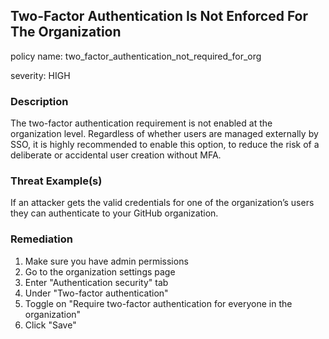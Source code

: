 ## Two-Factor Authentication Is Not Enforced For The Organization

policy name: two_factor_authentication_not_required_for_org

severity: HIGH

### Description

The two-factor authentication requirement is not enabled at the organization level. Regardless of whether users are managed externally by SSO, it is highly recommended to enable this option, to reduce the risk of a deliberate or accidental user creation without MFA.

### Threat Example(s)

If an attacker gets the valid credentials for one of the organization’s users they can authenticate to your GitHub organization.

### Remediation

1. Make sure you have admin permissions
2. Go to the organization settings page
3. Enter "Authentication security" tab
4. Under "Two-factor authentication"
5. Toggle on "Require two-factor authentication for everyone in the <ORG> organization"
6. Click "Save"
